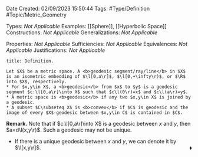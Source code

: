 <div class="topSpace"></div>

Date Created: 02/09/2023 15:50:44
Tags: #Type/Definition #Topic/Metric_Geometry

Types: <i>Not Applicable</i>
Examples: [[Sphere]], [[Hyperbolic Space]]
Constructions: <i>Not Applicable</i>
Generalizations: <i>Not Applicable</i>

Properties: <i>Not Applicable</i>
Sufficiencies: <i>Not Applicable</i>
Equivalences: <i>Not Applicable</i>
Justifications: <i>Not Applicable</i>

``` ad-Definition
title: Definition.

Let $X$ be a metric space. A <b>geodesic segment/ray/line</b> in $X$ is an isometric embedding of $\l[0,a\r]$, $\l[0,+\infty\r)$, or $\R$ into $X$, respectively.
* For $x,y\in X$, a <b>geodesic</b> from $x$ to $y$ is a geodesic segment $c:\l[0,a\r]\into X$ such that $c\l(0\r)=x$ and $c\l(a\r)=y$.
* A metric space is <b>geodesic</b> if any two $x,y\in X$ is joined by a geodesic.
* A subset $C\subseteq X$ is <b>convex</b> if $C$ is geodesic and the image of every $X$-geodesic between $x,y\in C$ is contained in $C$.

```

<b>Remark.</b> Note that if $c:\l[0,a\r]\into X$ is a geodesic between $x$ and $y$, then $a=d\l(x,y\r)$. Such a geodesic may not be unique.
* If there is a unique geodesic between $x$ and $y$, we can denote it by $\l[x,y\r]$.<span style="float:right;">$\blacklozenge$</span>
